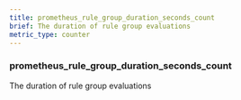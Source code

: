 ```yaml
---
title: prometheus_rule_group_duration_seconds_count
brief: The duration of rule group evaluations
metric_type: counter
---
```

### prometheus_rule_group_duration_seconds_count

The duration of rule group evaluations
